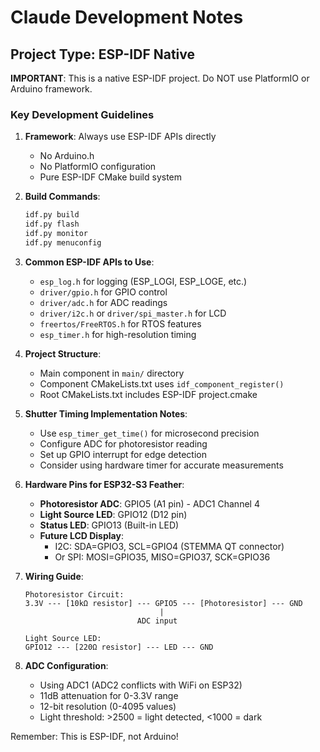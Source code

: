 # Claude Development Notes

## Project Type: ESP-IDF Native

**IMPORTANT**: This is a native ESP-IDF project. Do NOT use PlatformIO or Arduino framework.

### Key Development Guidelines

1. **Framework**: Always use ESP-IDF APIs directly
   - No Arduino.h
   - No PlatformIO configuration
   - Pure ESP-IDF CMake build system

2. **Build Commands**:
   ```bash
   idf.py build
   idf.py flash
   idf.py monitor
   idf.py menuconfig
   ```

3. **Common ESP-IDF APIs to Use**:
   - `esp_log.h` for logging (ESP_LOGI, ESP_LOGE, etc.)
   - `driver/gpio.h` for GPIO control
   - `driver/adc.h` for ADC readings
   - `driver/i2c.h` or `driver/spi_master.h` for LCD
   - `freertos/FreeRTOS.h` for RTOS features
   - `esp_timer.h` for high-resolution timing

4. **Project Structure**:
   - Main component in `main/` directory
   - Component CMakeLists.txt uses `idf_component_register()`
   - Root CMakeLists.txt includes ESP-IDF project.cmake

5. **Shutter Timing Implementation Notes**:
   - Use `esp_timer_get_time()` for microsecond precision
   - Configure ADC for photoresistor reading
   - Set up GPIO interrupt for edge detection
   - Consider using hardware timer for accurate measurements

6. **Hardware Pins for ESP32-S3 Feather**:
   - **Photoresistor ADC**: GPIO5 (A1 pin) - ADC1 Channel 4
   - **Light Source LED**: GPIO12 (D12 pin)
   - **Status LED**: GPIO13 (Built-in LED)
   - **Future LCD Display**:
     - I2C: SDA=GPIO3, SCL=GPIO4 (STEMMA QT connector)
     - Or SPI: MOSI=GPIO35, MISO=GPIO37, SCK=GPIO36

7. **Wiring Guide**:
   ```
   Photoresistor Circuit:
   3.3V --- [10kΩ resistor] --- GPIO5 --- [Photoresistor] --- GND
                                 |
                            ADC input
   
   Light Source LED:
   GPIO12 --- [220Ω resistor] --- LED --- GND
   ```

8. **ADC Configuration**:
   - Using ADC1 (ADC2 conflicts with WiFi on ESP32)
   - 11dB attenuation for 0-3.3V range
   - 12-bit resolution (0-4095 values)
   - Light threshold: >2500 = light detected, <1000 = dark

Remember: This is ESP-IDF, not Arduino!